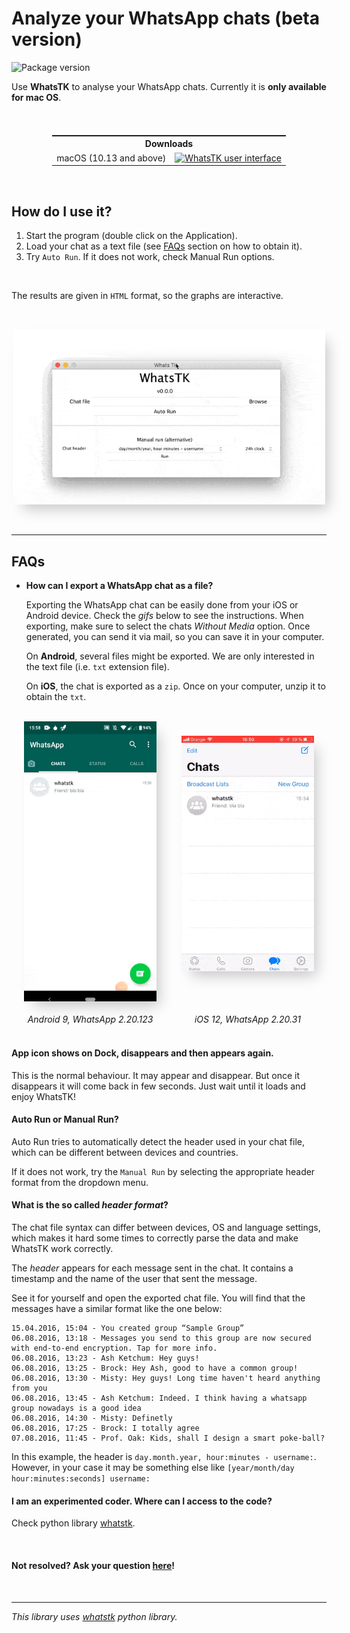 <head>
 <link rel="shortcut icon" type="image/x-icon" href="favicon.ico">
</head>

# Analyze your WhatsApp chats (beta version)
![Package version](https://img.shields.io/badge/Last_Version-0.0.1-teal.svg?style=for-the-badge)

<!-- [![Spanish Version](https://img.shields.io/badge/español-blue.svg)](pages/esp.md) -->

Use **WhatsTK** to analyse your WhatsApp chats. Currently it is **only available for mac OS**.

<br>

<table class="tg" style="display: flex; justify-content: center; width: 100%;">
    <tr>
        <th class="tg-fymr" colspan="2">Downloads</th>
    </tr>
    <tr>
        <td class="tg-0pky">macOS (10.13 and above)</td>
    <td class="tg-0pky"><a href="releases/v0.0.1/WhatsTK-v0.0.1-macOS-10.13-Installer.dmg"><img src="https://img.shields.io/badge/download_dmg_⬇-birghtgreen.svg?style=for-the-badge"
    alt="WhatsTK user interface" width="100%"></a>
    </td>
    </tr>
</table>
<br>

## How do I use it?

1. Start the program (double click on the Application).
2. Load your chat as a text file (see [FAQs](#faqs) section on how to obtain it).
3. Try `Auto Run`. If it does not work, check Manual Run options.

<br>

The results are given in `HTML` format, so the graphs are interactive. 

<br>
<p style="text-align: center;">
<img src="assets/sample-example.gif" alt="WhatsTK user interface" width="500" height='auto' style="box-shadow: 10px 13px 21px -6px
rgba(0,0,0,0.22);">
</p>
<br>

---
## FAQs

* **How can I export a WhatsApp chat as a file?**

    Exporting the WhatsApp chat can be easily done from your iOS or Android device. Check the _gifs_ below to see the instructions. When exporting, make sure to select the chats _Without Media_ option. Once generated, you can send it via mail, so you can save it in your computer.
    
    On **Android**, several files might be exported. We are only interested in the text file (i.e. `txt` extension file).
    
    On **iOS**, the chat is exported as a `zip`. Once on your computer, unzip it to obtain the `txt`.

<br>

<!-- border:1px solid yellow; -->

<div style="display: flex;">

  <div style="display: flex; flex-direction: column; flex: 1; align-items: stretch; justify-content: space-between;">
    <div style="flex:10; display: flex; justify-content: center; align-items: center; padding: 0px 20px;">
      <img src="assets/chat-export-android.gif" alt="WhatsTK user interface" style="box-shadow: 10px 13px 21px -6px rgba(0,0,0,0.22); max-height: 600px;">
    </div>
    <div style="flex:1; display:flex; justify-content: flex-end; flex-direction: column; align-items: center; padding-top: 20px;">
      <span style="text-align: center; font-style: italic;">Android 9, WhatsApp 2.20.123</span>
    </div>
  </div>

  <div style="display: flex; flex-direction: column; flex: 1; align-items: stretch; justify-content: space-between; ">
    <div style="flex:10; display: flex; justify-content: center; align-items: center; padding: 0px 20px;">
      <img src="assets/chat-export-ios.gif" alt="Export WhatsApp chat file in iOS (not yet available)" style="box-shadow: 10px 13px 21px -6px rgba(0,0,0,0.22); max-height: 600px;">
    </div>
    <div style="flex:1; display:flex; justify-content: flex-end; flex-direction: column;  align-items: center; padding-top: 20px;">
      <span style="text-align: center; font-style: italic;">iOS 12, WhatsApp 2.20.31</span>
    </div>
  </div>
  
</div>

<br>

#### App icon shows on Dock, disappears and then appears again.

This is the normal behaviour. It may appear and disappear. But once it disappears it will come back in few seconds. Just wait until it loads and enjoy WhatsTK!

#### Auto Run or Manual Run?

Auto Run tries to automatically detect the header used in your chat file, which can be different between devices and countries.

If it does not work, try the `Manual Run` by selecting the appropriate header format from the dropdown menu.

#### What is the so called _header format_?

The chat file syntax can differ between devices, OS and language settings, which makes it hard some times to
correctly parse the data and make WhatsTK work correctly.

The _header_ appears for each message sent in the chat. It contains a timestamp and the name of the user that sent the message.

See it for yourself and open the exported chat file. You will find that the messages have a similar format like the
one below:

```
15.04.2016, 15:04 - You created group “Sample Group”
06.08.2016, 13:18 - Messages you send to this group are now secured with end-to-end encryption. Tap for more info.
06.08.2016, 13:23 - Ash Ketchum: Hey guys!
06.08.2016, 13:25 - Brock: Hey Ash, good to have a common group!
06.08.2016, 13:30 - Misty: Hey guys! Long time haven't heard anything from you
06.08.2016, 13:45 - Ash Ketchum: Indeed. I think having a whatsapp group nowadays is a good idea
06.08.2016, 14:30 - Misty: Definetly
06.08.2016, 17:25 - Brock: I totally agree
07.08.2016, 11:45 - Prof. Oak: Kids, shall I design a smart poke-ball?
```

In this example, the header is `day.month.year, hour:minutes - username:`. However, in your case it may be something
else like `[year/month/day hour:minutes:seconds] username:`


#### I am an experimented coder. Where can I access to the code?

Check python library [whatstk](https://lcsrg.me/whatstk).

<br>

#### Not resolved? Ask your question [here](https://github.com/lucasrodes/whatstk-gui/issues)!

<br>

---

*This library uses [whatstk](https://lcsrg.me/whatstk) python library.*